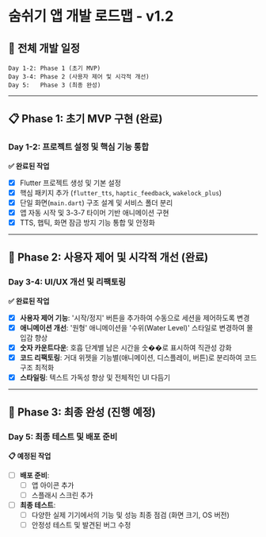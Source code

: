 # 숨쉬기 앱 개발 로드맵 - v1.2

## 🚀 전체 개발 일정

```
Day 1-2: Phase 1 (초기 MVP)
Day 3-4: Phase 2 (사용자 제어 및 시각적 개선)
Day 5:   Phase 3 (최종 완성)
```

---

## 📋 Phase 1: 초기 MVP 구현 (완료)

### Day 1-2: 프로젝트 설정 및 핵심 기능 통합

**✅ 완료된 작업**

- [x] Flutter 프로젝트 생성 및 기본 설정
- [x] 핵심 패키지 추가 (`flutter_tts`, `haptic_feedback`, `wakelock_plus`)
- [x] 단일 화면(`main.dart`) 구조 설계 및 서비스 폴더 분리
- [x] 앱 자동 시작 및 3-3-7 타이머 기반 애니메이션 구현
- [x] TTS, 햅틱, 화면 잠금 방지 기능 통합 및 안정화

---

## 🎯 Phase 2: 사용자 제어 및 시각적 개선 (완료)

### Day 3-4: UI/UX 개선 및 리팩토링

**✅ 완료된 작업**

- [x] **사용자 제어 기능**: '시작/정지' 버튼을 추가하여 수동으로 세션을 제어하도록 변경
- [x] **애니메이션 개선**: '원형' 애니메이션을 '수위(Water Level)' 스타일로 변경하여 몰입감 향상
- [x] **숫자 카운트다운**: 호흡 단계별 남은 시간을 숫��로 표시하여 직관성 강화
- [x] **코드 리팩토링**: 거대 위젯을 기능별(애니메이션, 디스플레이, 버튼)로 분리하여 코드 구조 최적화
- [x] **스타일링**: 텍스트 가독성 향상 및 전체적인 UI 다듬기

---

## 🎨 Phase 3: 최종 완성 (진행 예정)

### Day 5: 최종 테스트 및 배포 준비

**📋 예정된 작업**

- [ ] **배포 준비**:
  - [ ] 앱 아이콘 추가
  - [ ] 스플래시 스크린 추가
- [ ] **최종 테스트**:
  - [ ] 다양한 실제 기기에서의 기능 및 성능 최종 점검 (화면 크기, OS 버전)
  - [ ] 안정성 테스트 및 발견된 버그 수정